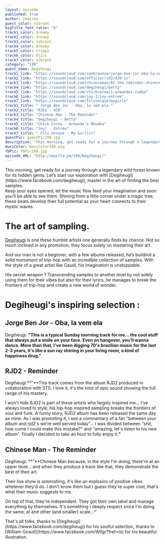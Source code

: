 ```yaml
---
layout: episode
published: true
author: ImaCrea
guest_color: vibrant
bigTitle_font_ratio: "6"
track1_color: dreamy
track2_color: dreamy
track3_color: vibrant
track4_color: dreamy
track5_color: trippy
track6_color: bliss
track7_color: vibrant
category: "198"
guest_name: Degiheugi
track1_link: "https://soundcloud.com/caebrownie/jorge-ben-jor-oba-la-vem-ela"
track2_link: "https://soundcloud.com/officialrjd2/420-1s"
track3_link: "https://soundcloud.com/chineseman/02-the-reminder-chinese-man"
track4_link: "https://soundcloud.com/degiheugi/betty"
track5_link: "https://soundcloud.com/chickcorea/1-armandos-rumba"
track6_link: "https://soundcloud.com/joy-1/joy-entree"
track7_link: "https://soundcloud.com/filsunique/mygirls"
track1_title: " Jorge Ben Jor - Oba, la vem ela "
track2_title: "RJD2 - 420"
track3_title: "Chinese Man - The Reminder"
track4_title: "Degiheugi - Betty"
track5_title: "Chick Corea - Armando's Rhumba"
track6_title: "Joy! - Entrée"
track7_title: " Fils Unique - My Girl(s)"
guestPic: guestPic198.jpg
description: "This morning, get ready for a journey through a legendary wild forest known for its hidden gems. Let’s start our exploration with Degiheugi, master in the art of finding the best samples.   Keep your eyes opened, let the music flow feed your imagination and soon you’ll be able to see them. Shining from a little corner under a magic tree, these beats develop their full potential as your heart connects to their mystic waves. "
musiColor: musiColor198.png
fbPic: fbPic198.jpg
episode_URL: "http://mailta.pe/198/Degiheugi/"
---
```


<p id="introduction">This morning, get ready for a journey through a legendary wild forest known for its hidden gems. Let’s start our exploration with [Degiheugi](https://www.facebook.com/degiheugi), master in the art of finding the best samples. 
<br>
Keep your eyes opened, let the music flow feed your imagination and soon you’ll be able to see them. Shining from a little corner under a magic tree, these beats develop their full potential as your heart connects to their mystic waves. 
</p>

# The art of sampling.

[Degiheugi](https://www.facebook.com/degiheugi) is one these humble artists one generally finds by chance. Not so much inclined in any promotion, they focus solely on mastering their art.

And our man is not a beginner, with a few albums released, he’s buildind a solid monument of trip-hop with an incredible collection of samples. With the style of a great artist like Gaudí, his imagination is unstoppable.

His secret weapon ? Transcending samples to another level by not solely using them for their vibes but also for their lyrics, he manages to break the frontiers of trip-hop and create a new world of wonder.

# Degiheugi's inspiring selection :
 
## Jorge Ben Jor - Oba, la vem ela
Degiheugi: **"**This is a typical Sunday morning track for me... the cool stuff that always put a smile on your face. Even on hangover, you'll wanna dance. More than that, I've been digging 70's brazilian music for the last 2-3 years, it's like a sun ray shining in your living room, a kind of happiness drug.**"**

## RJD2 - Reminder
Degiheugi:**"**This track comes from the album RJD2 produced in collaboration with STS. I love it, it's the kind of epic sound showing the full range of his mastery.

I won't hide RJD2 is part of these artists who largely inspired me... I've always loved hi style, his hip-hop inspired sampling breaks the frontiers of soul and funk. A funny story, RJD2 album has been released the same day as mine. As I was promoting it, I see a commentary of a fan "between your album and rjd2's we're well served today"... I was divided between "shit, how come I could make this mistake?" and "amazing, let's listen to his new album". Finally I decided to take an hour to fully enjoy it.**"**

## Chinese Man - The Reminder
Degiheugi: **"**Chinese Man because, in the style I'm doing, there're at an upper level... and when they produce a track like that, they demonstrate the best of their art.

Their live show is astonishing, it's like an explosion of positive vibes whetever they'd do. I don't know them but I guess they're super cool, that's what their music suggests to me.

On top of that, they're independant. They got their own label and manage everything by themselves. It's something I deeply respect since I'm doing the same, at and other (and smaller) scale...**“**
 
<p id="outroduction">
That's all folks, thanks to [Degiheugi](https://www.facebook.com/degiheugi) for his soulful selection, thanks to [William Girault](https://www.facebook.com/Wllgr?fref=ts) for his beautiful illustration.</p>
